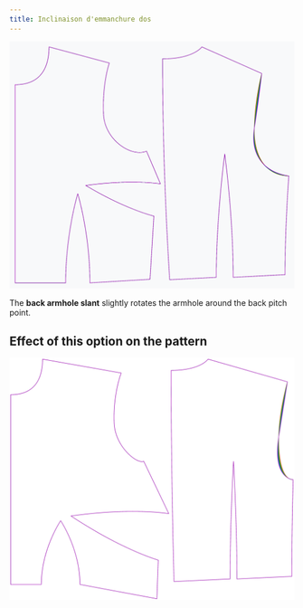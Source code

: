 ```yaml
---
title: Inclinaison d'emmanchure dos
---
```


![The effect of the back armhole slant option on the pattern](sample.png)

The **back armhole slant** slightly rotates the armhole around the back pitch point.


## Effect of this option on the pattern
![This image shows the effect of this option by superimposing several variants that have a different value for this option](bella_backarmholeslant_sample.svg "Effect of this option on the pattern")